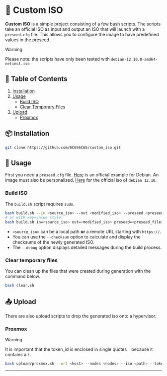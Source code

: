 # 🚀 **Custom ISO**

**Custom ISO** is a simple project consisting of a few bash scripts. The scripts take an official ISO as input and output an ISO that will launch with a `preseed.cfg` file. This allows you to configure the image to have predefined values ​​in the preseed.

> [!WARNING]
> Please note: the scripts have only been tested with `debian-12.10.0-amd64-netinst.iso`

## 📑 **Table of Contents**

1. [Installation](#-installation)
4. [Usage](#-usage)
   - [Build ISO](#build-iso)
   - [Clear Temporary Files](#clear-temporary-files)
6. [Upload](#-upload)
   - [Proxmox](#proxmox)

## 📦 **Installation**

```bash
git clone https://github.com/6C656C65/custom_iso.git
```

## 🚀 **Usage**

First you need a `preseed.cfg` file. [Here](https://www.debian.org/releases/stable/example-preseed.txt) is an official example for Debian.
An image must also be personalized. [Here](https://cdimage.debian.org/debian-cd/current/amd64/iso-cd/debian-12.10.0-amd64-netinst.iso) for the official iso of `debian 12.10`.

### Build ISO
The `build.sh` script requires `sudo`.
```bash
bash build.sh --in <source_iso> --out <modified_iso> --preseed <preseed_file> [--debug] [--checksum]
# or with key=value style:
bash build.sh in=<source_iso> out=<modified_iso> preseed=<preseed_file> [debug] [checksum]
```

- `<source_iso>` can be a local path **or** a remote URL starting with `https://`.
- You can use the `--checksum` option to calculate and display the checksums of the newly generated ISO.
- The `--debug` option displays detailed messages during the build process.

### Clear temporary files
You can clean up the files that were created during generation with the command below.
```bash
bash clear.sh
```

## 📤 **Upload**
There are also upload scripts to drop the generated iso onto a hypervisor.

### Proxmox
> [!WARNING]
> It is important that the token_id is enclosed in single quotes `'` because it contains a `!`.

```bash
bash upload/proxmox.sh --url <host> --nodes <nodes> --iso <path> --token-id '<id>' [--token-secret <secret>] [--debug]
```

---